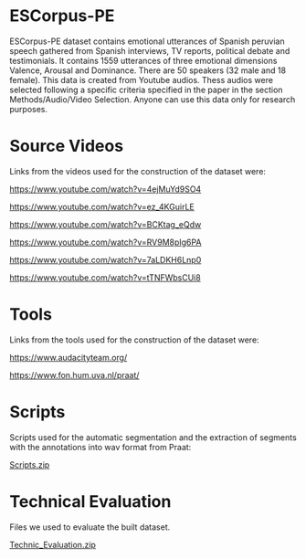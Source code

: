 # ESCorpus-PE
ESCorpus-PE dataset contains emotional utterances of Spanish peruvian speech gathered from Spanish interviews, TV reports, political debate and testimonials. It contains 1559 utterances of three emotional dimensions Valence, Arousal and Dominance. There are 50 speakers (32 male and 18 female).
This data is created from Youtube audios. Thess audios were selected following a specific criteria specified in the paper in the section Methods/Audio/Video Selection. Anyone can use this data only for research purposes.

# Source Videos
Links from the videos used for the construction of the dataset were:

https://www.youtube.com/watch?v=4ejMuYd9SO4

https://www.youtube.com/watch?v=ez_4KGuirLE

https://www.youtube.com/watch?v=BCKtag_eQdw

https://www.youtube.com/watch?v=RV9M8pIg6PA

https://www.youtube.com/watch?v=7aLDKH6Lnp0

https://www.youtube.com/watch?v=tTNFWbsCUi8


# Tools
Links from the tools used for the construction of the dataset were:

https://www.audacityteam.org/

https://www.fon.hum.uva.nl/praat/

# Scripts
Scripts used for the automatic segmentation and the extraction of segments with the annotations into wav format from Praat:

[Scripts.zip](https://github.com/Alessandra-UNSA/ESCorpus-PE/files/7107338/Scripts.zip)

# Technical Evaluation
Files we used to evaluate the built dataset.

[Technic_Evaluation.zip](https://github.com/Alessandra-UNSA/ESCorpus-PE/files/7107350/Technic_Evaluation.zip)
